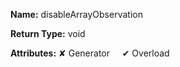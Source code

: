 **Name:** disableArrayObservation

**Return Type:** void

**Attributes:** ✘ Generator&nbsp;&nbsp;&nbsp;&nbsp;&nbsp;✔ Overload

